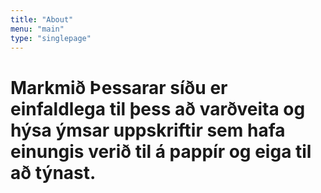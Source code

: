 ```yaml
---
title: "About"
menu: "main"
type: "singlepage"
---
```


# Markmið Þessarar síðu er einfaldlega til þess að varðveita og hýsa ýmsar uppskriftir sem hafa einungis verið til á pappír og eiga til að týnast.